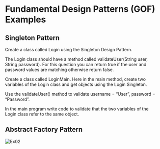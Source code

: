 # Fundamental Design Patterns (GOF) Examples

## Singleton Pattern

Create a class called Login using the Singleton Design Pattern.

The Login class should have a method called validateUser(String user, String password). For this question you can return true if the user and password values are matching otherwise return false.

Create a class called LoginMain. Here in the main method, create two variables of the Login class and get objects using the Login Singleton.

Use the validateUser() method to validate username = “User”, password = “Password”.

In the main program write code to validate that the two variables of the Login class refer to the same object.

## Abstract Factory Pattern

![Ex02](https://i.imgur.com/0QyodDD.png)
